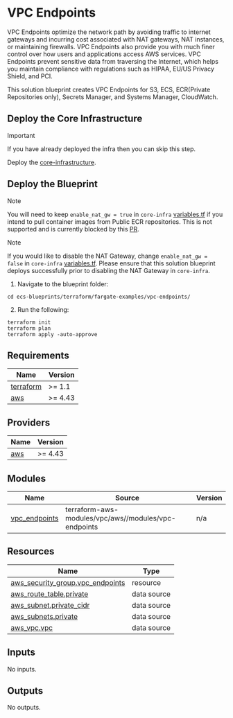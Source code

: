 # VPC Endpoints

VPC Endpoints optimize the network path by avoiding traffic to internet gateways and incurring cost associated with NAT gateways, NAT instances, or maintaining firewalls. VPC Endpoints also provide you with much finer control over how users and applications access AWS services. VPC Endpoints prevent sensitive data from traversing the Internet, which helps you maintain compliance with regulations such as HIPAA, EU/US Privacy Shield, and PCI.

This solution blueprint creates VPC Endpoints for S3, ECS, ECR(Private Repositories only), Secrets Manager, and Systems Manager, CloudWatch.

## Deploy the Core Infrastructure

> [!IMPORTANT]
> If you have already deployed the infra then you can skip this step.

Deploy the [core-infrastructure](../core-infra/core-infra.md).

## Deploy the Blueprint

> [!NOTE] 
> You will need to keep `enable_nat_gw = true` in `core-infra` [variables.tf](../../../terraform/fargate-examples/core-infra/variables.tf) if you intend to pull container images from Public ECR repositories. This is not supported and is currently blocked by this [PR](https://github.com/aws/containers-roadmap/issues/1160).

> [!NOTE]
> If you would like to disable the NAT Gateway, change `enable_nat_gw = false` in `core-infra` [variables.tf](../../../terraform/fargate-examples/core-infra/variables.tf). Please ensure that this solution blueprint deploys successfully prior to disabling the NAT Gateway in `core-infra`.
  

1. Navigate to the blueprint folder:

```shell
cd ecs-blueprints/terraform/fargate-examples/vpc-endpoints/
```

2. Run the following:

```shell
terraform init
terraform plan
terraform apply -auto-approve
```

<!-- BEGINNING OF PRE-COMMIT-TERRAFORM DOCS HOOK -->
## Requirements

| Name | Version |
|------|---------|
| <a name="requirement_terraform"></a> [terraform](#requirement\_terraform) | >= 1.1 |
| <a name="requirement_aws"></a> [aws](#requirement\_aws) | >= 4.43 |

## Providers

| Name | Version |
|------|---------|
| <a name="provider_aws"></a> [aws](#provider\_aws) | >= 4.43 |

## Modules

| Name | Source | Version |
|------|--------|---------|
| <a name="module_vpc_endpoints"></a> [vpc\_endpoints](#module\_vpc\_endpoints) | terraform-aws-modules/vpc/aws//modules/vpc-endpoints | n/a |

## Resources

| Name | Type |
|------|------|
| [aws_security_group.vpc_endpoints](https://registry.terraform.io/providers/hashicorp/aws/latest/docs/resources/security_group) | resource |
| [aws_route_table.private](https://registry.terraform.io/providers/hashicorp/aws/latest/docs/data-sources/route_table) | data source |
| [aws_subnet.private_cidr](https://registry.terraform.io/providers/hashicorp/aws/latest/docs/data-sources/subnet) | data source |
| [aws_subnets.private](https://registry.terraform.io/providers/hashicorp/aws/latest/docs/data-sources/subnets) | data source |
| [aws_vpc.vpc](https://registry.terraform.io/providers/hashicorp/aws/latest/docs/data-sources/vpc) | data source |

## Inputs

No inputs.

## Outputs

No outputs.
<!-- END OF PRE-COMMIT-TERRAFORM DOCS HOOK -->
